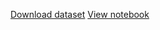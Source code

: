 [Download dataset](https://www.kaggle.com/kemical/kickstarter-projects/downloads/ks-projects-201801.csv/7)
[View notebook](http://haroon96.github.io/Kickstarter-EDA)
